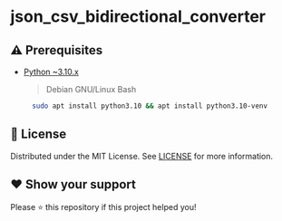 # json_csv_bidirectional_converter

## ⚠️ Prerequisites

* [Python ~3.10.x](https://www.python.org/downloads/release/python-31013/)

    > Debian GNU/Linux Bash

    ```bash
      sudo apt install python3.10 && apt install python3.10-venv
    ```

## 📄 License

Distributed under the MIT License. See [LICENSE](LICENSE) for more information.

## ❤️ Show your support

Please ⭐️ this repository if this project helped you!
